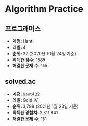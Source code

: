 # Algorithm Practice

## 프로그래머스

- **계정:** Hant
- **레벨:** 4
- **순위:** 32 (2020년 10월 24일 기준)
- **획득한 점수:** 1589
- **해결한 문제 수:** 155

## solved.ac

- **계정:** hant422
- **레벨:** Gold IV
- **순위:** 3,798 (2021년 1월 23일 기준)
- **획득한 경험치:** 2,311,841
- **해결한 문제 수:** 181
